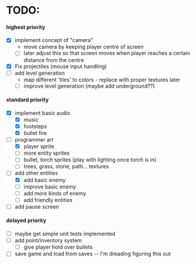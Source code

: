 # TODO:

#### highest priority

- [x] implement concept of "camera"
    - move camera by keeping player centre of screen
    - [ ] later adjust this so that screen moves when player reaches a certain distance from the centre
- [x] Fix projectiles (mouse input handling)
- [ ] add level generation
    - map different 'tiles' to colors - replace with proper textures later
    - [ ] improve level generation (maybe add underground??)

#### standard priority

- [x] implement basic audio
    - [x] music
    - [x] footsteps
    - [x] bullet fire 

- [ ] programmer art
    - [x] player sprite
    - [ ] more entity sprites
    - [ ] bullet, torch sprites (play with lighting once torch is in)
    - [ ] trees, grass, stone, path... textures
- [ ] add other entities
    - [x] add basic enemy
    - [ ] improve basic enemy
    - [ ] add more kinds of enemy
    - [ ] add friendly entities
- [ ] add pause screen

#### delayed priority

- [ ] maybe get simple unit tests implemented
- [ ] add point/inventory system
    - [ ] give player hold over bullets
- [ ] save game and load from saves -- I'm dreading figuring this out
